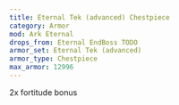 ```yaml
---
title: Eternal Tek (advanced) Chestpiece
category: Armor
mod: Ark Eternal
drops_from: Eternal EndBoss TODO
armor_set: Eternal Tek (advanced)
armor_type: Chestpiece
max_armor: 12996
---
```


2x fortitude bonus
